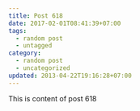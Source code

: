 ```yaml
---
title: Post 618
date: 2017-02-01T08:41:39+07:00
tags:
  - random post
  - untagged
category:
  - random post
  - uncategorized
updated: 2013-04-22T19:16:28+07:00
---
```

This is content of post 618